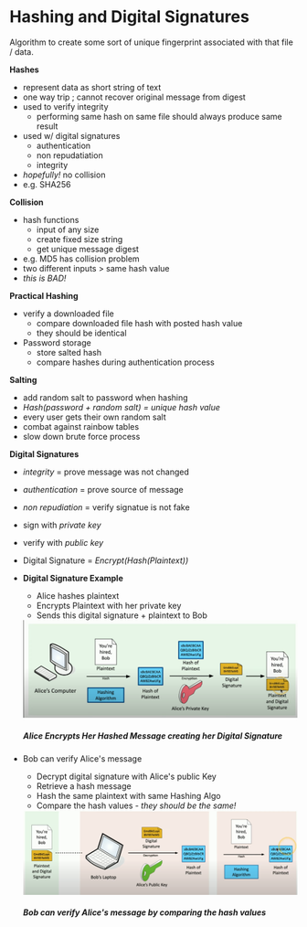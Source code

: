 # Hashing and Digital Signatures

Algorithm to create some sort of unique fingerprint associated with that file / data.  

**Hashes**
- represent data as short string of text
- one way trip ; cannot recover original message from digest
- used to verify integrity
    - performing same hash on same file should always produce same result
- used w/ digital signatures
    - authentication
    - non repudatiation
    - integrity
- *hopefully!* no collision
- e.g. SHA256

**Collision**
- hash functions
    - input of any size
    - create fixed size string
    - get unique message digest
- e.g. MD5 has collision problem
- two different inputs > same hash value
- *this is BAD!*

**Practical Hashing**
- verify a downloaded file
    - compare downloaded file hash with posted hash value
    - they should be identical
- Password storage
    - store salted hash
    - compare hashes during authentication process

**Salting**
- add random salt to password when hashing
- *Hash(password + random salt) = unique hash value*
- every user gets their own random salt
- combat against rainbow tables
- slow down brute force process

**Digital Signatures**
- *integrity* = prove message was not changed
- *authentication* = prove source of message
- *non repudiation* = verify signatue is not fake
- sign with *private key*
- verify with *public key*
- Digital Signature = *Encrypt(Hash(Plaintext))*
- **Digital Signature Example**
    - Alice hashes plaintext
    - Encrypts Plaintext with her private key
    - Sends this digital signature + plaintext to Bob

    <img src="assets/Alice_Digi_Sig.png" alt="Alice Digital Signature" width="700"/>

    ##### *Alice Encrypts Her Hashed Message creating her Digital Signature*

- Bob can verify Alice's message
    - Decrypt digital signature with Alice's public Key
    - Retrieve a hash message
    - Hash the same plaintext with same Hashing Algo
    - Compare the hash values - *they should be the same!*

    <img src="assets/Bob_Hash_Check.png" alt="Bob checks hash" width="700"/>
    
    ##### *Bob can verify Alice's message by comparing the hash values*
    
